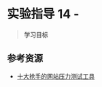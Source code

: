 # 实验指导 14 - 

>#### 学习目标


## 参考资源

* [十大抢手的网站压力测试工具](http://blog.163.com/weiwenjuan_bj/blog/static/1403503362010621111052355/)

